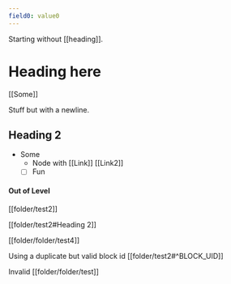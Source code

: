 ```yaml
---
field0: value0
---
```


Starting without [[heading]].
# Heading here

[[Some]]

Stuff but with
a newline.

## Heading 2

- Some
    - Node with [[Link]] [[Link2]]
  - [ ] Fun

#### Out of Level

[[folder/test2]]

[[folder/test2#Heading 2]]

[[folder/folder/test4]]

Using a duplicate but valid block id [[folder/test2#^BLOCK_UID]] 

Invalid [[folder/folder/test]]